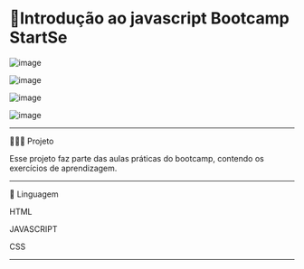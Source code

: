 # 🚀Introdução ao javascript Bootcamp StartSe


![image](https://user-images.githubusercontent.com/72118415/174226729-2fef29c3-4a25-4500-9b32-479f4ca1bee4.png)

![image](https://user-images.githubusercontent.com/72118415/174226773-d9110e76-3e97-430a-b115-d09c59ce3e74.png)

![image](https://user-images.githubusercontent.com/72118415/174226910-3eb9cc9a-6bf8-4e30-9717-9f389f7f64b2.png)


![image](https://user-images.githubusercontent.com/72118415/174513474-893ca697-e5bd-4a68-8c14-9ca5e37751a9.png)



***************************************************************
👩🏻‍💻 Projeto

Esse projeto faz parte das aulas práticas do bootcamp, contendo os exercícios de aprendizagem.
**************************************************************
🧩 Linguagem

HTML

JAVASCRIPT

CSS
******************************************************************